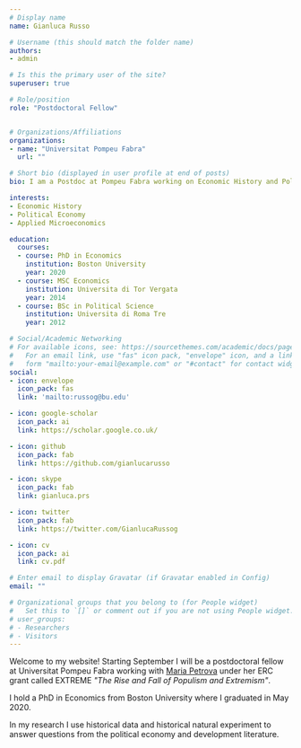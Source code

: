 ```yaml
---
# Display name
name: Gianluca Russo

# Username (this should match the folder name)
authors:
- admin

# Is this the primary user of the site?
superuser: true

# Role/position
role: "Postdoctoral Fellow"


# Organizations/Affiliations
organizations:
- name: "Universitat Pompeu Fabra"
  url: ""

# Short bio (displayed in user profile at end of posts)
bio: I am a Postdoc at Pompeu Fabra working on Economic History and Political Economy

interests:
- Economic History
- Political Economy
- Applied Microeconomics

education:
  courses:
  - course: PhD in Economics
    institution: Boston University
    year: 2020
  - course: MSC Economics
    institution: Universita di Tor Vergata
    year: 2014
  - course: BSc in Political Science
    institution: Universita di Roma Tre
    year: 2012

# Social/Academic Networking
# For available icons, see: https://sourcethemes.com/academic/docs/page-builder/#icons
#   For an email link, use "fas" icon pack, "envelope" icon, and a link in the
#   form "mailto:your-email@example.com" or "#contact" for contact widget.
social:
- icon: envelope
  icon_pack: fas
  link: 'mailto:russog@bu.edu'

- icon: google-scholar
  icon_pack: ai
  link: https://scholar.google.co.uk/

- icon: github
  icon_pack: fab
  link: https://github.com/gianlucarusso

- icon: skype
  icon_pack: fab
  link: gianluca.prs

- icon: twitter
  icon_pack: fab
  link: https://twitter.com/GianlucaRussog

- icon: cv
  icon_pack: ai
  link: cv.pdf

# Enter email to display Gravatar (if Gravatar enabled in Config)
email: ""

# Organizational groups that you belong to (for People widget)
#   Set this to `[]` or comment out if you are not using People widget.
# user_groups:
# - Researchers
# - Visitors
---
```

Welcome to my website! Starting September I will be a postdoctoral fellow at Universitat Pompeu Fabra working with [Maria Petrova](https://sites.google.com/site/mariapetrovaphd/) under her ERC grant called EXTREME *"The Rise and Fall of Populism and Extremism"*.

I hold a PhD in Economics from Boston University where I graduated in May 2020.

In my research I use historical data and historical natural experiment to answer questions from the political economy and development literature.

